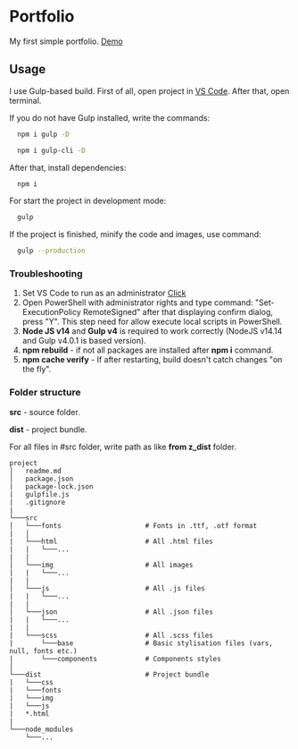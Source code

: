 # Portfolio

My first simple portfolio. [Demo](https://rozhedev.github.io/first-portfolio/)

## Usage

I use Gulp-based build. First of all, open project in [VS Code](https://code.visualstudio.com). After that, open terminal.

If you do not have Gulp installed, write the commands:

```bash
  npm i gulp -D

  npm i gulp-cli -D
```

After that, install dependencies:

```bash
  npm i
```

For start the project in development mode:

```bash
  gulp
```

If the project is finished, minify the code and images, use command:

```bash
  gulp --production
```

### Troubleshooting

1. Set VS Code to run as an administrator [Click](https://qastack.ru/programming/37700536/visual-studio-code-terminal-how-to-run-a-command-with-administrator-rights)
2. Open PowerShell with administrator rights and type command: "Set-ExecutionPolicy RemoteSigned" after that displaying confirm dialog, press "Y". This step need for allow execute local scripts in PowerShell.
3. **Node JS v14** and **Gulp v4** is required to work correctly (NodeJS v14.14 and Gulp v4.0.1 is based version).
4. **npm rebuild** - if not all packages are installed after **npm i** command.
5. **npm cache verify** - If after restarting, build doesn't catch changes "on the fly".

### Folder structure

**src** - source folder.

**dist** - project bundle.

For all files in #src folder, write path as like **from z_dist** folder.

```
project
│   readme.md
│   package.json 
|   package-lock.json
|   gulpfile.js
|   .gitignore
|
└───src
│   └───fonts                     # Fonts in .ttf, .otf format
|   │   
|   └───html                      # All .html files
|   |   └───...
|   |
│   └───img                       # All images
|   |   └───...    
|   |
│   └───js                        # All .js files
|   |   └───...    
|   |
│   └───json                      # All .json files
|   |   └───...    
|   |
|   └───scss                      # All .scss files
|       └───base                  # Basic stylisation files (vars, null, fonts etc.)
|       └───components            # Components styles
│   
└───dist                          # Project bundle
|   └───css
|   └───fonts
|   └───img
|   └───js
|   *.html
|
└───node_modules
    └───...
```